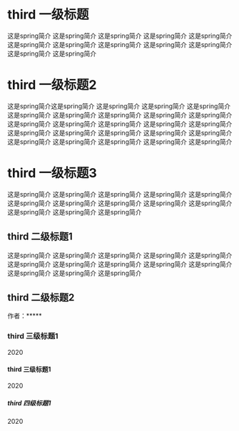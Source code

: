 # third 一级标题

这是spring简介
这是spring简介
这是spring简介
这是spring简介
这是spring简介
这是spring简介
这是spring简介
这是spring简介
这是spring简介
这是spring简介
这是spring简介
这是spring简介

# third 一级标题2


这是spring简介这是spring简介
          这是spring简介
          这是spring简介
          这是spring简介
          这是spring简介
          这是spring简介
          这是spring简介
          这是spring简介
          这是spring简介
          这是spring简介
          这是spring简介
          这是spring简介
          这是spring简介
          这是spring简介
          这是spring简介
          这是spring简介
          这是spring简介
          这是spring简介
          这是spring简介
          这是spring简介
          这是spring简介
          这是spring简介
          这是spring简介
          这是spring简介
# third 一级标题3
这是spring简介
这是spring简介
这是spring简介
这是spring简介
这是spring简介
这是spring简介
这是spring简介
这是spring简介
这是spring简介
这是spring简介
这是spring简介
这是spring简介
这是spring简介
## third 二级标题1
这是spring简介
这是spring简介
这是spring简介
这是spring简介
这是spring简介
这是spring简介
这是spring简介
这是spring简介
这是spring简介
这是spring简介
这是spring简介
这是spring简介
这是spring简介

## third 二级标题2

作者：*****

### third 三级标题1

2020
#### third 三级标题1

2020
##### third 四级标题1

2020